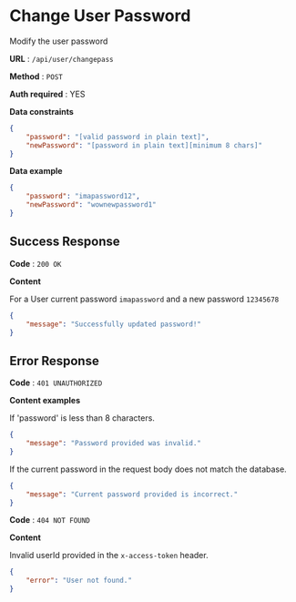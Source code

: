 # Change User Password

Modify the user password

**URL** : `/api/user/changepass`

**Method** : `POST`

**Auth required** : YES

**Data constraints**

```json
{
    "password": "[valid password in plain text]",
    "newPassword": "[password in plain text][minimum 8 chars]"
}
```

**Data example**

```json
{
    "password": "imapassword12",
    "newPassword": "wownewpassword1"
}
```

## Success Response

**Code** : `200 OK`

**Content**

For a User current password `imapassword` and a new password `12345678`

```json
{
    "message": "Successfully updated password!"
}
```

## Error Response

**Code** : `401 UNAUTHORIZED`

**Content examples**

If 'password' is less than 8 characters.

```json
{
    "message": "Password provided was invalid."
}
```

If the current password in the request body does not match the database.

```json
{
    "message": "Current password provided is incorrect."
}
```

**Code** : `404 NOT FOUND`

**Content**

Invalid userId provided in the `x-access-token` header.

```json
{
    "error": "User not found."
}
```